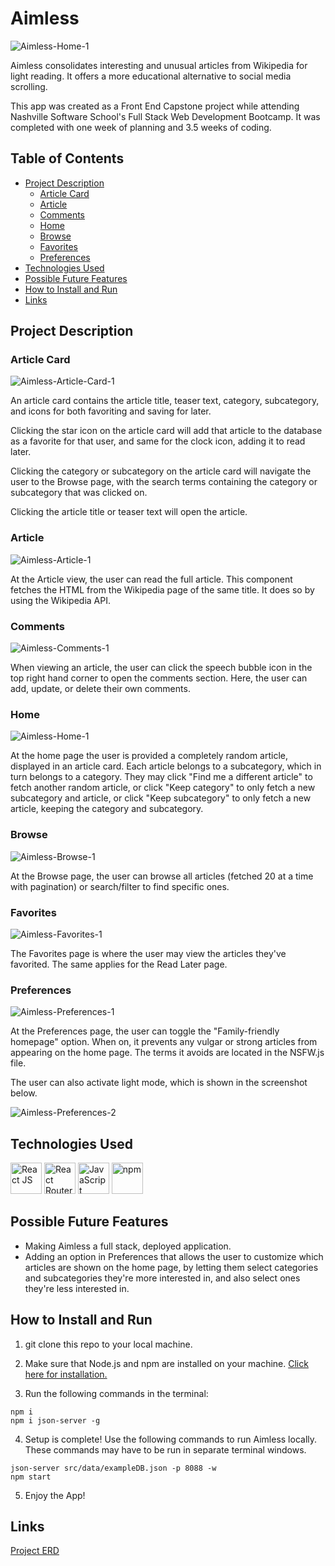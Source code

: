 # Aimless

![Aimless-Home-1](screenshots/Home-1.png)

Aimless consolidates interesting and unusual articles from Wikipedia for light reading. It offers a more educational alternative to social media scrolling.

This app was created as a Front End Capstone project while attending Nashville Software School's Full Stack Web Development Bootcamp. It was completed with one week of planning and 3.5 weeks of coding.

## Table of Contents

- [Project Description](#project-description)
    - [Article Card](#article-card)
    - [Article](#article)
    - [Comments](#comments)
    - [Home](#home)
    - [Browse](#browse)
    - [Favorites](#favorites)
    - [Preferences](#preferences)
- [Technologies Used](#technologies-used)
- [Possible Future Features](#possible-future-features)
- [How to Install and Run](#how-to-install-and-run)
- [Links](#links)

## Project Description

### Article Card

![Aimless-Article-Card-1](screenshots/Article-Card-1.PNG)

An article card contains the article title, teaser text, category, subcategory, and icons for both favoriting and saving for later.

Clicking the star icon on the article card will add that article to the database as a favorite for that user, and same for the clock icon, adding it to read later.

Clicking the category or subcategory on the article card will navigate the user to the Browse page, with the search terms containing the category or subcategory that was clicked on.

Clicking the article title or teaser text will open the article.

### Article

![Aimless-Article-1](screenshots/Article-1.png)

At the Article view, the user can read the full article. This component fetches the HTML from the Wikipedia page of the same title. It does so by using the Wikipedia API.

### Comments

![Aimless-Comments-1](screenshots/Comments-1.png)

When viewing an article, the user can click the speech bubble icon in the top right hand corner to open the comments section. Here, the user can add, update, or delete their own comments.

### Home

![Aimless-Home-1](screenshots/Home-1.png)

At the home page the user is provided a completely random article, displayed in an article card. Each article belongs to a subcategory, which in turn belongs to a category.  They may click "Find me a different article" to fetch another random article, or click "Keep category" to only fetch a new subcategory and article, or click "Keep subcategory" to only fetch a new article, keeping the category and subcategory.

### Browse

![Aimless-Browse-1](screenshots/Browse-1.png)

At the Browse page, the user can browse all articles (fetched 20 at a time with pagination) or search/filter to find specific ones.

### Favorites

![Aimless-Favorites-1](screenshots/Favorites-1.png)

The Favorites page is where the user may view the articles they've favorited. The same applies for the Read Later page.

### Preferences

![Aimless-Preferences-1](screenshots/Preferences-1.png)

At the Preferences page, the user can toggle the "Family-friendly homepage" option. When on, it prevents any vulgar or strong articles from appearing on the home page. The terms it avoids are located in the NSFW.js file.

The user can also activate light mode, which is shown in the screenshot below.

![Aimless-Preferences-2](screenshots/Preferences-2.png)

## Technologies Used

<a href="https://reactjs.org/" title="React JS"><img src="https://github.com/get-icon/geticon/raw/master/icons/react.svg" alt="React JS" width="50px" height="50px"></a>
<a href="https://reactrouter.com/en/main" title="React Router"><img src="https://reactrouter.com/_brand/react-router-mark-color.svg" alt="React Router" width="50px" height="50px"></a>
<a href="https://developer.mozilla.org/en-US/docs/Web/JavaScript" title="JavaScript"><img src="https://github.com/get-icon/geticon/raw/master/icons/javascript.svg" alt="JavaScript" width="50px" height="50px"></a>
<a href="https://www.npmjs.com/" title="npm"><img src="https://github.com/get-icon/geticon/raw/master/icons/npm.svg" alt="npm" width="50px" height="50px"></a>

## Possible Future Features

- Making Aimless a full stack, deployed application.
- Adding an option in Preferences that allows the user to customize which articles are shown on the home page, by letting them select categories and subcategories they're more interested in, and also select ones they're less interested in.

## How to Install and Run

1. git clone this repo to your local machine.

2. Make sure that Node.js and npm are installed on your machine. <a href="https://docs.npmjs.com/downloading-and-installing-node-js-and-npm">Click here for installation.</a>
3. Run the following commands in the terminal:

```
npm i
npm i json-server -g
```

4. Setup is complete! Use the following commands to run Aimless locally. These commands may have to be run in separate terminal windows.

```
json-server src/data/exampleDB.json -p 8088 -w
npm start
```

5. Enjoy the App!

## Links

<a href="https://dbdiagram.io/d/637d6d26c9abfc6111749565" target="_blank">Project ERD</a>